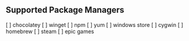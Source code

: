 ## Supported Package Managers
[ ] chocolatey
[ ] winget
[ ] npm
[ ] yum
[ ] windows store
[ ] cygwin
[ ] homebrew
[ ] steam
[ ] epic games